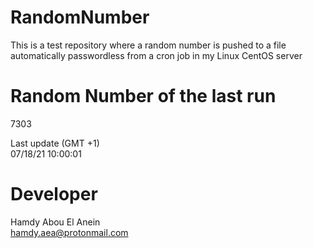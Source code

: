 # RandomNumber    
This is a test repository where a random number is pushed to a file automatically passwordless from a cron job in my Linux CentOS server    
# Random Number of the last run   
7303
      
Last update (GMT +1)    
07/18/21 10:00:01
# Developer    
Hamdy Abou El Anein   
hamdy.aea@protonmail.com
